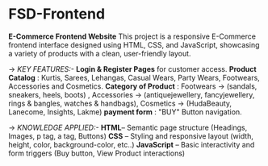 # FSD-Frontend
**E-Commerce Frontend Website** 
This project is a responsive E-Commerce frontend interface designed using HTML, CSS, and JavaScript, showcasing a variety of products with a clean, user-friendly layout.

-> _KEY FEATURES:-_
**Login & Register Pages** for customer access.
**Product Catalog** : Kurtis, Sarees, Lehangas, Casual Wears, Party Wears, Footwears, Accessories and Cosmetics.
**Category of Product** : Footwears -> (sandals, sneakers, heels, boots) , Accessories -> (antiquejewellery, fancyjewellery, rings & bangles, watches & handbags), Cosmetics -> (HudaBeauty, Lanecome, Insights, Lakme)
**payment form** : "BUY" Button navigation. 

-> _KNOWLEDGE APPLIED:-_
 **HTML**– Semantic page structure (Headings, Images, p tag, a tag, Buttons)
 **CSS** – Styling and responsive layout (width, height, color, background-color, etc..) 
 **JavaScript** – Basic interactivity and form triggers (Buy button, View Product interactions)
